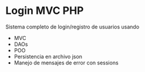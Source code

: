 # Login MVC PHP

Sistema completo de login/registro de usuarios usando

- MVC
- DAOs
- POO
- Persistencia en archivo json
- Manejo de mensajes de error con sessions

